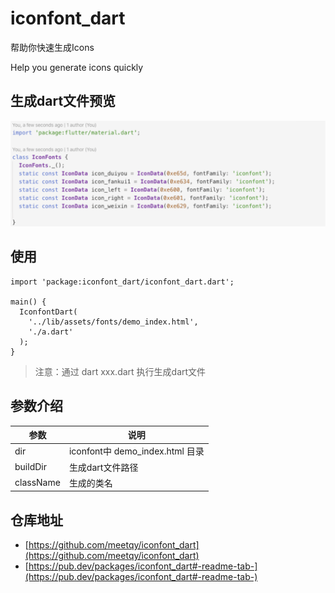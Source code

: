 <!--
 * @Author: meetqy
 * @since: 2019-07-26 10:18:13
 * @lastTime: 2019-11-04 16:34:39
 * @LastEditors: meetqy
 -->
# iconfont_dart

帮助你快速生成Icons

Help you generate icons quickly

## 生成dart文件预览

![](./preview.png)

## 使用

```
import 'package:iconfont_dart/iconfont_dart.dart';

main() {
  IconfontDart(
    '../lib/assets/fonts/demo_index.html', 
    './a.dart'
  );
}
```

> 注意：通过 dart xxx.dart 执行生成dart文件

## 参数介绍

参数 | 说明
---- | ----
dir | iconfont中 demo_index.html 目录
buildDir | 生成dart文件路径
className | 生成的类名

## 仓库地址

- [https://github.com/meetqy/iconfont_dart](https://github.com/meetqy/iconfont_dart)
- [https://pub.dev/packages/iconfont_dart#-readme-tab-](https://pub.dev/packages/iconfont_dart#-readme-tab-)




